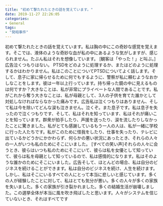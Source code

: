 ```yaml
---
title: "初めて撃たれたときの話を覚えています。"
date: 2019-11-27 22:26:05
categories:
- General
tags:
- "発砲事件"
---
```


初めて撃たれたときの話を覚えています。私は胸の中にこの奇妙な感覚を覚えます。そこでは、液体のような奇妙な血が私の中にあるような気がしますが、感じられません。たぶん私はそれを想像しています。 [観客は「やった！」と叫ぶ。]広告泣くつもりはない。 PTSDをどのように処理するか、またはどのように処理するかはわかりません。私はこのことについてPTSDについてよく話します。そして、息子に家に帰らせるために何でもするように、警察が私に頼むようなおかしなことをします。彼は一年以上行っています。持ち帰った鏡の中に見えるものは何ですか？大きなことは、私が非常にプライベートな人間であることです。私がこれから奪う大きなことは、私が母親として、3人の子供を育てた誰かとして対処しなければならなかった痛みです。広告私は泣くつもりはありません、そして私は今を除いてどんな涙も泣きません。泣くぞ。また息子です。私は息子を失ったので泣くつもりです、そして、私はそれを知っています、私はそれが痛いことを知っています。群衆が拍手したり、声援を送ったり、涙を流したりしなかったことに驚きました。私がとても感謝しているもう一人の人は、私が一緒に学校に行った人たちです。私がこのために怪我をしたり、仕事を失ったり、テレビに出ているかどうかにかかわらず、何らかの悪い状況にあったとき、それらの人々の一人がいつも私のためにそこにいました。 [すべての笑い声]それらの人々に会うとき、彼らはいつも私のためにそこにいて、彼らは私を女優として知っていて、彼らは私を母親として知っているので、私は感情的になります。私はそのような誰かのためにそこにいました。広告そして、ほとんどの場合、私は自分のビジネスを続けることができます。私は自分のビジネスを続け、人生を続けます。しかし、私はそこにいるすべての人にとって本当に悲しいと感じています。多くの人が経験したことに対して、私はとても気分が悪い。多くの人々が多くの家族を失いました。多くの家族が引き裂かれました。多くの結婚生活が崩壊しました。この選挙全体が本当に風を吹き飛ばしたと思います。人々がシステムを信じていないとき、それはすべてです
